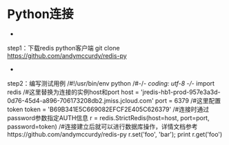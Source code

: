 # **Python连接**

* 
step1：下载redis python客户端
git clone https://github.com/andymccurdy/redis-py

* 
step2：编写测试用例
/#!/usr/bin/env python
/#-/*- coding: utf-8 -/*-
import redis
/#这里替换为连接的实例host和port
host = 'jredis-hb1-prod-957e3a3d-0d76-45d4-a896-706173208db2.jmiss.jcloud.com'
port = 6379
/#这里配置token
token = 'B69B341E5C669082EFCF2E405C626379'
/#连接时通过password参数指定AUTH信息
r = redis.StrictRedis(host=host, port=port, password=token)
/#连接建立后就可以进行数据库操作，详情文档参考https://github.com/andymccurdy/redis-py
r.set('foo', 'bar');
print r.get('foo')